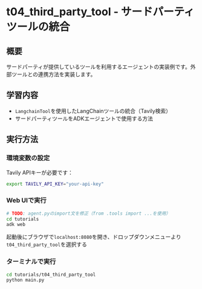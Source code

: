 # t04_third_party_tool - サードパーティツールの統合

## 概要
サードパーティが提供しているツールを利用するエージェントの実装例です。外部ツールとの連携方法を実装します。

## 学習内容
- `LangchainTool`を使用したLangChainツールの統合（Tavily検索）
- サードパーティツールをADKエージェントで使用する方法

## 実行方法

### 環境変数の設定
Tavily APIキーが必要です：
```bash
export TAVILY_API_KEY="your-api-key"
```

### Web UIで実行
```bash
# TODO: agent.pyのimport文を修正（from .tools import ...を使用）
cd tutorials
adk web
```
起動後にブラウザで`localhost:8080`を開き、ドロップダウンメニューより`t04_third_party_tool`を選択する

### ターミナルで実行
```bash
cd tutorials/t04_third_party_tool
python main.py
```
